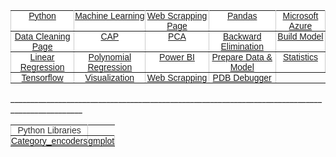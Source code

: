 <style type="text/css">
.tg  {border-collapse:collapse;border-spacing:0;border-color:#ccc;}
.tg td{font-family:Arial, sans-serif;font-size:14px;padding:0px 0px;border-style:solid;vertical-align: middle;border-width:1px;overflow:hidden;word-break:normal;border-color:#ccc;color:#333;background-color:#fff;}
.tg th{font-family:Arial, sans-serif;font-size:14px;font-weight:normal;padding:0px 0px;vertical-align: middle;border-style:solid;border-width:1px;overflow:hidden;word-break:normal;border-color:#ccc;color:#333;background-color:#f0f0f0;}
.tg .tg-c3ow{border-color:inherit;text-align:center;vertical-align:top}
.tg .tg-0pky{border-color:inherit;text-align:center;vertical-align:top}
</style>
<table class="tg">
  <tr>
    <td class="tg-c3ow"><a href="https://yigi.github.io/python">Python</a></td>
      <td class="tg-0pky"><a href="https://yigi.github.io/machineLearning">Machine Learning</a></td>
        <td class="tg-c3ow"><a href="https://yigi.github.io/webScrapping">Web Scrapping Page</a></td>
          <td class="tg-c3ow"><a href="https://yigi.github.io/pandas">Pandas</a></td>
            <td class="tg-c3ow"><a href="https://yigi.github.io/microsoftAzure">Microsoft Azure</a></td>
  </tr>
  <tr>
        <td class="tg-0pky"><a href="https://yigi.github.io/dataCleaning">Data Cleaning Page</a></td>
          <td class="tg-0pky"><a href="https://yigi.github.io/cap">CAP</a></td>
            <td class="tg-0pky"><a href="https://yigi.github.io/pca">PCA</a></td>
              <td class="tg-0pky"><a href="https://yigi.github.io/backwardElimination">Backward Elimination</a></td>
                <td class="tg-0pky"><a href="https://yigi.github.io/buildModel">Build Model</a></td>
  </tr>
   <tr>
        <td class="tg-0pky"><a href="https://yigi.github.io/linearRegression">Linear Regression</a></td>
          <td class="tg-0pky"><a href="https://yigi.github.io/polynomialRegression">Polynomial Regression</a></td>
            <td class="tg-0pky"><a href="https://yigi.github.io/powerBI">Power BI</a></td>
              <td class="tg-0pky"><a href="https://yigi.github.io/prepareYourDataFitYourModelLR">Prepare Data & Model </a></td>
                <td class="tg-0pky"><a href="https://yigi.github.io/statistics">Statistics</a></td>
  </tr>
   <tr>
        <td class="tg-0pky"><a href="https://yigi.github.io/tensorflow">Tensorflow</a></td>
          <td class="tg-0pky"><a href="https://yigi.github.io/visualization">Visualization</a></td>
            <td class="tg-0pky"><a href="https://yigi.github.io/webScrapping">Web Scrapping</a></td>
              <td class="tg-0pky"><a href="https://yigi.github.io/Python/PDB_Debugger">PDB Debugger</a></td>

  </tr>
</table>
________________________________________________________________________________________________

<table class="tg">
   <tr>
     <td class="tg-0pky">Python Libraries</td>
   </tr>
   <tr>
     <td class="tg-0pky"><a href="https://yigi.github.io/category_encoders">Category_encoders</a></td>
      <td class="tg-0pky"><a href="https://yigi.github.io/gmplot">gmplot</a></td>
  </tr>
</table>  
